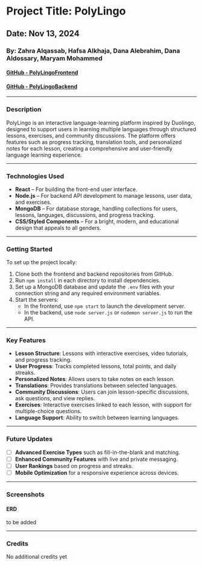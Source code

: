 # Project Title: PolyLingo

## Date: Nov 13, 2024

### By: Zahra Alqassab, Hafsa Alkhaja, Dana Alebrahim, Dana Aldossary, Maryam Mohammed

#### [GitHub - PolyLingoFrontend](https://github.com/DanaK270/PolyLingoFrontend)  
#### [GitHub - PolyLingoBackend](https://github.com/DanaK270/PolyLingoBackend)

---

### **Description**  
PolyLingo is an interactive language-learning platform inspired by Duolingo, designed to support users in learning multiple languages through structured lessons, exercises, and community discussions. The platform offers features such as progress tracking, translation tools, and personalized notes for each lesson, creating a comprehensive and user-friendly language learning experience.

---

### **Technologies Used**
* **React** – For building the front-end user interface.
* **Node.js** – For backend API development to manage lessons, user data, and exercises.
* **MongoDB** – For database storage, handling collections for users, lessons, languages, discussions, and progress tracking.
* **CSS/Styled Components** – For a bright, modern, and educational design that appeals to all genders.

---

### **Getting Started**
To set up the project locally:
1. Clone both the frontend and backend repositories from GitHub.
2. Run `npm install` in each directory to install dependencies.
3. Set up a MongoDB database and update the `.env` files with your connection string and any required environment variables.
4. Start the servers:
   - In the frontend, use `npm start` to launch the development server.
   - In the backend, use `node server.js` or `nodemon server.js` to run the API.

---

### **Key Features**
- **Lesson Structure**: Lessons with interactive exercises, video tutorials, and progress tracking.
- **User Progress**: Tracks completed lessons, total points, and daily streaks.
- **Personalized Notes**: Allows users to take notes on each lesson.
- **Translations**: Provides translations between selected languages.
- **Community Discussions**: Users can join lesson-specific discussions, ask questions, and view replies.
- **Exercises**: Interactive exercises linked to each lesson, with support for multiple-choice questions.
- **Language Support**: Ability to switch between learning languages.

---

### **Future Updates**
- [ ] **Advanced Exercise Types** such as fill-in-the-blank and matching.
- [ ] **Enhanced Community Features** with live and private messaging.
- [ ] **User Rankings** based on progress and streaks.
- [ ] **Mobile Optimization** for a responsive experience across devices.

---

### **Screenshots**

#### ERD

to be added

---

### **Credits**

No additional credits yet

